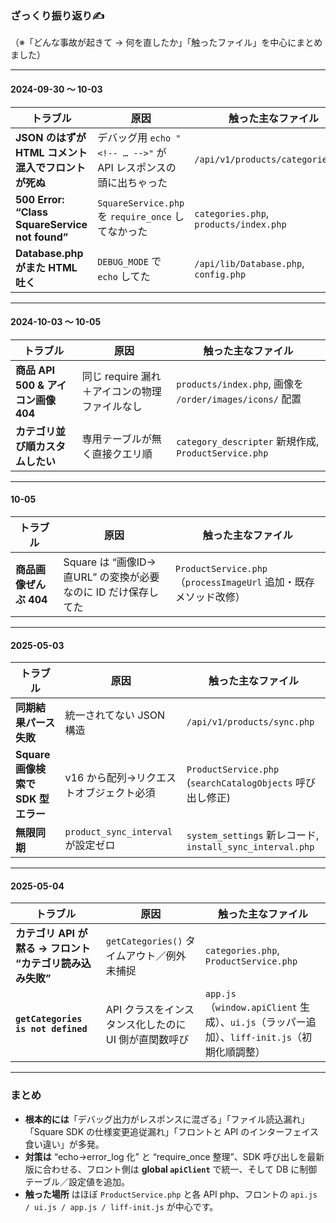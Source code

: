 ### ざっくり振り返り✍️  
（※「どんな事故が起きて → 何を直したか」「触ったファイル」を中心にまとめました）

---

#### 2024-09-30 ～ 10-03  
| トラブル | 原因 | 触った主なファイル |
|---|---|---|
| **JSON のはずが HTML コメント混入でフロントが死ぬ** | デバッグ用 `echo "<!-- … -->"` が API レスポンスの頭に出ちゃった | `/api/v1/products/categories.php` |
| **500 Error: “Class SquareService not found”** | `SquareService.php` を `require_once` してなかった | `categories.php`, `products/index.php` |
| **Database.php がまた HTML 吐く** | `DEBUG_MODE` で `echo` してた | `/api/lib/Database.php`, `config.php` |

---

#### 2024-10-03 ～ 10-05  
| トラブル | 原因 | 触った主なファイル |
|---|---|---|
| **商品 API 500 & アイコン画像 404** | 同じ require 漏れ＋アイコンの物理ファイルなし | `products/index.php`, 画像を `/order/images/icons/` 配置 |
| **カテゴリ並び順カスタムしたい** | 専用テーブルが無く直接クエリ順 | `category_descripter` 新規作成, `ProductService.php` |

---

#### 10-05  
| トラブル | 原因 | 触った主なファイル |
|---|---|---|
| **商品画像ぜんぶ 404** | Square は “画像ID→直URL” の変換が必要なのに ID だけ保存してた | `ProductService.php`（`processImageUrl` 追加・既存メソッド改修） |

---

#### 2025-05-03  
| トラブル | 原因 | 触った主なファイル |
|---|---|---|
| **同期結果パース失敗** | 統一されてない JSON 構造 | `/api/v1/products/sync.php` |
| **Square 画像検索で SDK 型エラー** | v16 から配列→リクエストオブジェクト必須 | `ProductService.php` (`searchCatalogObjects` 呼び出し修正) |
| **無限同期** | `product_sync_interval` が設定ゼロ | `system_settings` 新レコード, `install_sync_interval.php` |

---

#### 2025-05-04  
| トラブル | 原因 | 触った主なファイル |
|---|---|---|
| **カテゴリ API が黙る → フロント “カテゴリ読み込み失敗”** | `getCategories()` タイムアウト／例外未捕捉 | `categories.php`, `ProductService.php` |
| **`getCategories is not defined`** | API クラスをインスタンス化したのに UI 側が直関数呼び | `app.js`（`window.apiClient` 生成）、`ui.js`（ラッパー追加）、`liff-init.js`（初期化順調整） |

---

### まとめ
* **根本的には**「デバッグ出力がレスポンスに混ざる」「ファイル読込漏れ」「Square SDK の仕様変更追従漏れ」「フロントと API のインターフェイス食い違い」が多発。  
* **対策は** “echo→error_log 化” と “require_once 整理”、SDK 呼び出しを最新版に合わせる、フロント側は **global `apiClient`** で統一、そして DB に制御テーブル／設定値を追加。  
* **触った場所** はほぼ `ProductService.php` と各 API php、フロントの `api.js / ui.js / app.js / liff-init.js` が中心です。